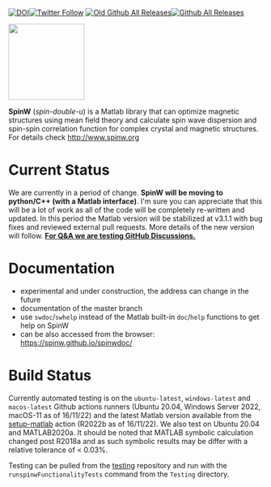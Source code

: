 [![DOI](https://zenodo.org/badge/DOI/10.5281/zenodo.2651100.svg)](https://doi.org/10.5281/zenodo.2651100)[![Twitter Follow](https://img.shields.io/twitter/follow/spinw4.svg?style=social&label=Follow)](https://twitter.com/intent/user?screen_name=spinw4) [![Old Github All Releases](https://img.shields.io/github/downloads/tsdev/spinw/total.svg)](https://github.com/tsdev/spinw/releases)[![Github All Releases](https://img.shields.io/github/downloads/spinw/spinw/total.svg)](https://github.com/spinw/spinw/releases)


<img src="spinw3_logo.png" width="150">

**SpinW** (*spin-double-u*) is a Matlab library that can optimize magnetic structures using mean field theory and calculate spin wave dispersion and spin-spin correlation function for complex crystal and magnetic structures. For details check http://www.spinw.org

# Current Status
We are currently in a period of change. **SpinW will be moving to python/C++ (with a Matlab interface)**. I'm sure you can appreciate that this will be a lot of work as all of the code will be completely re-written and updated. In this period the Matlab version will be stabilized at v3.1.1 with bug fixes and reviewed external pull requests. More details of the new version will follow. [**For Q&A we are testing GitHub Discussions.**](https://github.com/SpinW/spinw/discussions)

# Documentation
* experimental and under construction, the address can change in the future
* documentation of the master branch
* use `swdoc`/`swhelp` instead of the Matlab built-in `doc`/`help` functions to get help on SpinW
* can be also accessed from the browser: https://spinw.github.io/spinwdoc/

# Build Status
Currently automated testing is on the `ubuntu-latest`, `windows-latest` and `macos-latest` Github actions runners (Ubuntu 20.04, Windows Server 2022, macOS-11 as of 16/11/22) and the latest Matlab version available from the [setup-matlab](https://github.com/matlab-actions/setup-matlab) action (R2022b as of 16/11/22). We also test on Ubuntu 20.04 and MATLAB2020a. It should be noted that MATLAB symbolic calculation changed post R2018a and as such symbolic results may be differ with a relative tolerance of < 0.03%.

Testing can be pulled from the [testing](https://www.github.com/spinw/testing) repository and run with the `runspinwFunctionalityTests` command from the `Testing` directory.
<!---
### MacOS
## SpinW
### Linux - CentOS 7.3
[![Build Status](https://jenkins.esss.dk/spinw/job/SpinW-CentOS/badge/icon)](https://jenkins.esss.dk/spinw/job/SpinW-CentOS)
### MacOS
[![Build Status](https://jenkins.esss.dk/spinw/job/SpinW-OSX/badge/icon)](https://jenkins.esss.dk/spinw/job/SpinW-OSX)
### Windows 10
[![Build Status](https://jenkins.esss.dk/spinw/job/SpinW-Windows/badge/icon)](https://jenkins.esss.dk/spinw/job/SpinW-Windows/)

## pySpinW
### Linux - CentOS 7.3
[![Build Status](https://jenkins.esss.dk/spinw/job/pySpinW-CentOS-Compile/badge/icon)](https://jenkins.esss.dk/spinw/job/pySpinW-CentOS-Compile)
### MacOS
[![Build Status](https://jenkins.esss.dk/spinw/job/pySpinW-OSX-Compile/badge/icon)](https://jenkins.esss.dk/spinw/job/pySpinW-OSX-Compile)
### Windows 10
[![Build Status](https://jenkins.esss.dk/spinw/job/pySpinW-Windows-Compile/badge/icon)](https://jenkins.esss.dk/spinw/job/pySpinW-Windows-Compile/)
-->
